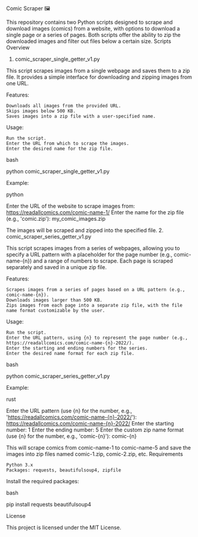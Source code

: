 Comic Scraper 🖼️

This repository contains two Python scripts designed to scrape and download images (comics) from a website, with options to download a single page or a series of pages. Both scripts offer the ability to zip the downloaded images and filter out files below a certain size.
Scripts Overview
1. comic_scraper_single_getter_v1.py

This script scrapes images from a single webpage and saves them to a zip file. It provides a simple interface for downloading and zipping images from one URL.

Features:

    Downloads all images from the provided URL.
    Skips images below 500 KB.
    Saves images into a zip file with a user-specified name.

Usage:

    Run the script.
    Enter the URL from which to scrape the images.
    Enter the desired name for the zip file.

bash

python comic_scraper_single_getter_v1.py

Example:

python

Enter the URL of the website to scrape images from: https://readallcomics.com/comic-name-1/
Enter the name for the zip file (e.g., 'comic.zip'): my_comic_images.zip

The images will be scraped and zipped into the specified file.
2. comic_scraper_series_getter_v1.py

This script scrapes images from a series of webpages, allowing you to specify a URL pattern with a placeholder for the page number (e.g., comic-name-{n}) and a range of numbers to scrape. Each page is scraped separately and saved in a unique zip file.

Features:

    Scrapes images from a series of pages based on a URL pattern (e.g., comic-name-{n}).
    Downloads images larger than 500 KB.
    Zips images from each page into a separate zip file, with the file name format customizable by the user.

Usage:

    Run the script.
    Enter the URL pattern, using {n} to represent the page number (e.g., https://readallcomics.com/comic-name-{n}-2022/).
    Enter the starting and ending numbers for the series.
    Enter the desired name format for each zip file.

bash

python comic_scraper_series_getter_v1.py

Example:

rust

Enter the URL pattern (use {n} for the number, e.g., 'https://readallcomics.com/comic-name-{n}-2022/'): https://readallcomics.com/comic-name-{n}-2022/
Enter the starting number: 1
Enter the ending number: 5
Enter the custom zip name format (use {n} for the number, e.g., 'comic-{n}'): comic-{n}

This will scrape comics from comic-name-1 to comic-name-5 and save the images into zip files named comic-1.zip, comic-2.zip, etc.
Requirements

    Python 3.x
    Packages: requests, beautifulsoup4, zipfile

Install the required packages:

bash

pip install requests beautifulsoup4

License

This project is licensed under the MIT License.
